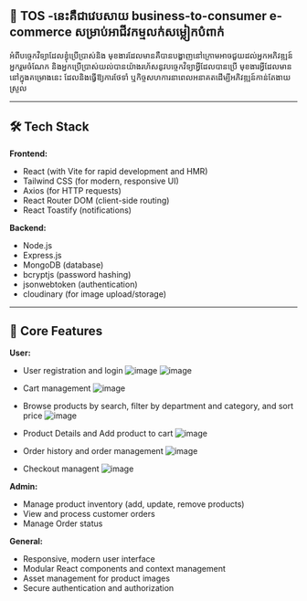 ## 🛒 TOS -នេះគឺជាវេបសាយ business-to-consumer e-commerce សម្រាប់អាជីវកម្មលក់សម្លៀកបំពាក់

អំពីបច្ចេកវិទ្យាដែលខ្ងុំប្រើប្រាស់និង មុខងារដែលមានគឺបានបង្ហាញនៅក្រោមអាចជួយដល់អ្នកអភិវឌ្ឍន៍ អ្នករួមចំណែក និងអ្នកប្រើប្រាស់យល់បានយ៉ាងរហ័សនូវបច្ចេកវិទ្យាអ្វីដែលបានប្រើ មុខងារអ្វីដែលមាននៅក្នុងគម្រោងនេះ ដែលនិងធ្វើឱ្យការថែទាំ ឬកិច្ចសហការនាពេលអនាគតដើម្បីអភិវឌ្ឍន៍កាន់តែងាយស្រួល

---

## 🛠 Tech Stack

**Frontend:**
- React (with Vite for rapid development and HMR)
- Tailwind CSS (for modern, responsive UI)
- Axios (for HTTP requests)
- React Router DOM (client-side routing)
- React Toastify (notifications)

**Backend:**
- Node.js 
- Express.js
- MongoDB (database)
- bcryptjs (password hashing)
- jsonwebtoken (authentication)
- cloudinary (for image upload/storage)

---

## 🚀 Core Features

**User:**
- User registration and login
  ![image](https://github.com/user-attachments/assets/323d2014-0f4b-4dfc-b004-8607625171c9)
  ![image](https://github.com/user-attachments/assets/b55af068-c8cb-4b79-9ea6-8242fded3865)

- Cart management
  ![image](https://github.com/user-attachments/assets/c6169627-7629-44b4-b1db-c717009d8f37)
  
- Browse products by search, filter by department and category, and sort price
  ![image](https://github.com/user-attachments/assets/45d019bd-996c-4005-8c02-6902884aa6d9)

- Product Details and Add product to cart
  ![image](https://github.com/user-attachments/assets/b20023f4-50df-4e7d-b63d-a87d9cf1a26c)

- Order history and order management
  ![image](https://github.com/user-attachments/assets/d8146a1d-b3b0-4987-895f-1c9ecabc209f)

- Checkout managent
  ![image](https://github.com/user-attachments/assets/cfc5d54e-bb9e-4a83-9048-0397f431df94)


**Admin:**
- Manage product inventory (add, update, remove products)
- View and process customer orders
- Manage Order status

**General:**
- Responsive, modern user interface
- Modular React components and context management
- Asset management for product images
- Secure authentication and authorization
